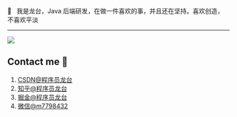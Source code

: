 👋 	&nbsp; 我是龙台，Java 后端研发，在做一件喜欢的事，并且还在坚持。喜欢创造，不喜欢平淡

---

[![](https://github-readme-stats.vercel.app/api?username=longtai94&show_icons=true&title_color=fff&icon_color=79ff97&text_color=9f9f9f&bg_color=151515)](https://github.com/longtai94)

## Contact me 📱

1. [CSDN@程序员龙台](https://machen.blog.csdn.net/)
2. [知乎@程序员龙台](https://www.zhihu.com/people/always-48-99)
3. [掘金@程序员龙台](https://juejin.cn/user/835284568143799/posts)
4. [微信@m7798432](https://mp.weixin.qq.com/s?__biz=Mzg4NDU0Mjk5OQ==&mid=100007311&idx=1&sn=d325c1a509d6ee89469a1134ac0a8cf5&chksm=4fb7c6f778c04fe111e9cf52723675b8e8cbbbf9e848741a5d9c20620ff6c778b6613e021a34&scene=18#wechat_redirect)

<!---
JavaSouce/JavaSouce is a ✨ special ✨ repository because its `README.md` (this file) appears on your GitHub profile.
You can click the Preview link to take a look at your changes.
--->
